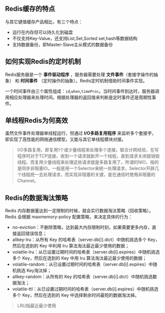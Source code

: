 ## Redis缓存的特点

与其它键值缓存产品相比，有三个特点：

- 运行在内存但可以持久化到磁盘
- 不仅支持Key-Value，还支持List,Set,Sorted set,hash等数据结构
- 支持数据备份，即Master-Slave主从模式的数据备份

## 如何实现Redis的定时机制

Redis服务器是一个 **事件驱动程序** ，服务器需要处理 **文件事件**（套接字操作的抽象） 和 **时间事件** （定时操作的抽象）。Redis定时机制借助时间事件实现。

一个时间事件由三个属性组成：`id`,`when`,`timeProc`。当时间事件到达时，服务器调用相应处理器来处理时间。根据处理器的返回值来判断是定时事件还是周期性事件。

## 单线程Redis为何高效

虽然文件事件处理器单线程运行，但通过 **I/O多路复用程序** 来监听多个套接字，即实现了高性能的网络通信模型，又能与其它单线程模块对接。

> I/O多路复用，即复用1个或少量线程来处理多个连接。联合计网经验，在写程序时对于TCP连接，收到一个请求就新开一个线程，直到请求关闭就销毁线程。而复用少量线程来处理这些请求就是多路复用了。所谓的NIO，指的是同步非阻塞IO。一般是用一个Selector来统一处理请求，Selector开辟几个线程统一去处理请求。而实现非阻塞的关键，是在通信时使用非阻塞的Channel。

## Redis的数据淘汰策略
Redis 内存数据量达到一定限制的时候，就会实行数据淘汰策略（回收策略）。Redis 会根据 maxmemory-policy 配置策略，来决定具体的行为：

- no-eviction：不删除策略，达到最大内存限制时刻，如果需要更多内存，直接返回错误信息；
- allkey-lru：从所有 Key 的哈希表（server.db[i].dict）中随机挑选多个 Key，然后在选到的 Key 中利用 lru 算法淘汰最近最少使用的数据；
- volatile-lru：从已设置过期时间的哈希表（server.db[i].expires）中随机挑选多个 Key，然后在选到的 Key 中用 lru 算法淘汰最近最少使用的数据；
- volatile-random：从已设置过期时间的哈希表（server.db[i].expires）中随机挑选 Key淘汰掉；
- allkey-random：从所有的 Key 的哈希表（server.db[i].dict）中随机挑选数据淘汰；
- volatile-ttl：从已设置过期时间的哈希表（server.db[i].expires）中随机挑选多个 Key，然后在选到的 Key 中选择剩余时间最短的数据淘汰掉。

> LRU指最近最少使用

